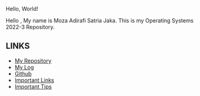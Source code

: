 Hello, World!

Hello , My name is Moza Adirafi Satria Jaka. This is my Operating Systems 2022-3 Repository.


## LINKS
- [My Repository](https://github.com/MozaAdirafi/os222)
- [My Log](https://github.com/MozaAdirafi/os222/blob/master/TXT/mylog.txt)
- [Github](https://github.com/MozaAdirafi/os222)
- [Important Links](https://github.com/MozaAdirafi/os222/blob/397ec83a7dbd12b2fdc47c7b02ad92008a8f1a22/links.md)
- [Important Tips](https://github.com/MozaAdirafi/os222/TIPS/)
